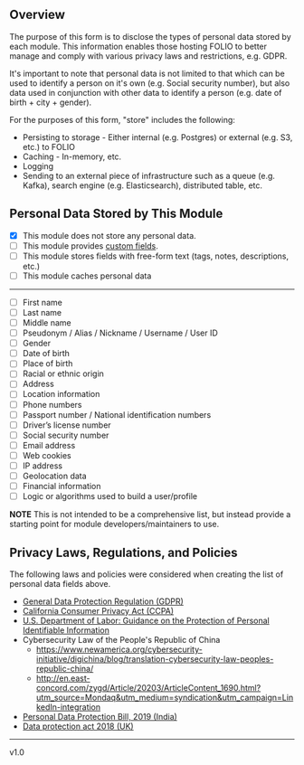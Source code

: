 

## Overview
The purpose of this form is to disclose the types of personal data stored by each module.  This information enables those hosting FOLIO to better manage and comply with various privacy laws and restrictions, e.g. GDPR.

It's important to note that personal data is not limited to that which can be used to identify a person on it's own (e.g. Social security number), but also data used in conjunction with other data to identify a person (e.g. date of birth + city + gender).

For the purposes of this form, "store" includes the following:
* Persisting to storage - Either internal (e.g. Postgres) or external (e.g. S3, etc.) to FOLIO
* Caching - In-memory, etc.
* Logging
* Sending to an external piece of infrastructure such as a queue (e.g. Kafka), search engine (e.g. Elasticsearch), distributed table, etc.

## Personal Data Stored by This Module
- [x] This module does not store any personal data.
- [ ] This module provides [custom fields](https://github.com/folio-org/folio-custom-fields).
- [ ] This module stores fields with free-form text (tags, notes, descriptions, etc.)
- [ ] This module caches personal data
---
- [ ] First name
- [ ] Last name
- [ ] Middle name
- [ ] Pseudonym / Alias / Nickname / Username / User ID
- [ ] Gender
- [ ] Date of birth
- [ ] Place of birth
- [ ] Racial or ethnic origin
- [ ] Address
- [ ] Location information
- [ ] Phone numbers
- [ ] Passport number / National identification numbers
- [ ] Driver’s license number
- [ ] Social security number
- [ ] Email address
- [ ] Web cookies
- [ ] IP address
- [ ] Geolocation data
- [ ] Financial information
- [ ] Logic or algorithms used to build a user/profile
<!--- - [ ] Other personal data - Please list as needed -->
<!--- - [ ] Other personal data - Please list as needed -->

**NOTE** This is not intended to be a comprehensive list, but instead provide a starting point for module developers/maintainers to use.

## Privacy Laws, Regulations, and Policies
The following laws and policies were considered when creating the list of personal data fields above.
* [General Data Protection Regulation (GDPR)](https://gdpr.eu/)
* [California Consumer Privacy Act (CCPA)](https://oag.ca.gov/privacy/ccpa)
* [U.S. Department of Labor: Guidance on the Protection of Personal Identifiable Information](https://www.dol.gov/general/ppii)
* Cybersecurity Law of the People's Republic of China
  * https://www.newamerica.org/cybersecurity-initiative/digichina/blog/translation-cybersecurity-law-peoples-republic-china/
  * http://en.east-concord.com/zygd/Article/20203/ArticleContent_1690.html?utm_source=Mondaq&utm_medium=syndication&utm_campaign=LinkedIn-integration
* [Personal Data Protection Bill, 2019 (India)](https://www.prsindia.org/billtrack/personal-data-protection-bill-2019)
* [Data protection act 2018 (UK)](https://www.legislation.gov.uk/ukpga/2018/12/section/3/enacted)

---

v1.0